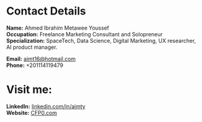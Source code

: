 # Contact Details

**Name:** Ahmed Ibrahim Metawee Youssef  
**Occupation:** Freelance Marketing Consultant and Solopreneur  
**Specialization:** SpaceTech, Data Science, Digital Marketing, UX researcher, AI product manager. 

**Email:** [aimt16@hotmail.com](mailto:aimt16@hotmail.com)  
**Phone:** +201114119479
# Visit me:
**LinkedIn:** [linkedin.com/in/aimty](https://www.linkedin.com/in/aimty)  
**Website:** [CFP0.com](https://cfp0.blogspot.com)
